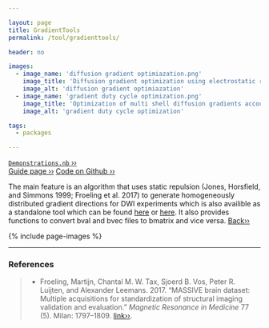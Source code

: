 ```yaml
---

layout: page
title: GradientTools
permalink: /tool/gradienttools/

header: no

images:
  - image_name: 'diffusion gradient optimiazation.png'
    image_title: 'Diffusion gradient optimization using electrostatic repulsion.'
    image_alt: 'diffusion gradient optimiazation'  
  - image_name: 'gradient duty cycle optimization.png'
    image_title: 'Optimization of multi shell diffusion gradients accounting for duty cycle.'
    image_alt: 'gradient duty cycle optimization'

tags: 
  - packages

---
```


[`Demonstrations.nb` ››](/doc/demo/) <br>
[Guide page ››](/assets/htmldoc/html/guide/{{page.title}})
[Code on Github ››](https://github.com/mfroeling/QMRITools/blob/master/QMRITools/Kernel/GradientTools.wl)

The main feature is an algorithm that uses static repulsion (Jones,
Horsfield, and Simmons 1999; Froeling et al. 2017) to generate
homogeneously distributed gradient directions for DWI experiments which
is also availible as a standalone tool which can be found [here](https://www.massive-data.org/#h.cytj3ar4i2v) or [here](https://github.com/mfroeling/QMRITools/tree/master/QMRITools/Resources).
It also provides functions to convert bval and bvec files to bmatrix and vice versa. [Back››](/tool/)

{% include page-images %}

--------------------------------------------------------------------------

### References

> - Froeling, Martijn, Chantal M. W. Tax, Sjoerd B. Vos, Peter R. Luijten,
and Alexander Leemans. 2017. “MASSIVE brain dataset: Multiple
acquisitions for standardization of structural imaging validation and
evaluation.” *Magnetic Resonance in Medicine* 77 (5).
Milan: 1797–1809. [link››](https://doi.org/10.1002/mrm.26259).
